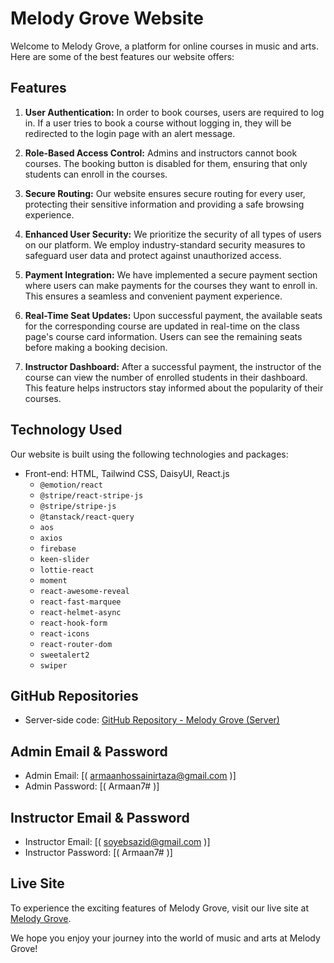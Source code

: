# Melody Grove Website

Welcome to Melody Grove, a platform for online courses in music and arts. Here are some of the best features our website offers:

## Features

1. **User Authentication:** In order to book courses, users are required to log in. If a user tries to book a course without logging in, they will be redirected to the login page with an alert message.

2. **Role-Based Access Control:** Admins and instructors cannot book courses. The booking button is disabled for them, ensuring that only students can enroll in the courses.

3. **Secure Routing:** Our website ensures secure routing for every user, protecting their sensitive information and providing a safe browsing experience.

4. **Enhanced User Security:** We prioritize the security of all types of users on our platform. We employ industry-standard security measures to safeguard user data and protect against unauthorized access.

5. **Payment Integration:** We have implemented a secure payment section where users can make payments for the courses they want to enroll in. This ensures a seamless and convenient payment experience.

6. **Real-Time Seat Updates:** Upon successful payment, the available seats for the corresponding course are updated in real-time on the class page's course card information. Users can see the remaining seats before making a booking decision.

7. **Instructor Dashboard:** After a successful payment, the instructor of the course can view the number of enrolled students in their dashboard. This feature helps instructors stay informed about the popularity of their courses.

## Technology Used

Our website is built using the following technologies and packages:

- Front-end: HTML, Tailwind CSS, DaisyUI, React.js
  - `@emotion/react`
  - `@stripe/react-stripe-js`
  - `@stripe/stripe-js`
  - `@tanstack/react-query`
  - `aos`
  - `axios`
  - `firebase`
  - `keen-slider`
  - `lottie-react`
  - `moment`
  - `react-awesome-reveal`
  - `react-fast-marquee`
  - `react-helmet-async`
  - `react-hook-form`
  - `react-icons`
  - `react-router-dom`
  - `sweetalert2`
  - `swiper`

## GitHub Repositories

- Server-side code: [GitHub Repository - Melody Grove (Server)]([https://github.com/smarmaan/melody-grove-server.git])

## Admin Email & Password

- Admin Email: [( armaanhossainirtaza@gmail.com )]
- Admin Password: [( Armaan7# )]

## Instructor Email & Password

- Instructor Email: [( soyebsazid@gmail.com )]
- Instructor Password: [( Armaan7# )]

## Live Site

To experience the exciting features of Melody Grove, visit our live site at [Melody Grove](https://melody-grove.web.app/).

We hope you enjoy your journey into the world of music and arts at Melody Grove!
